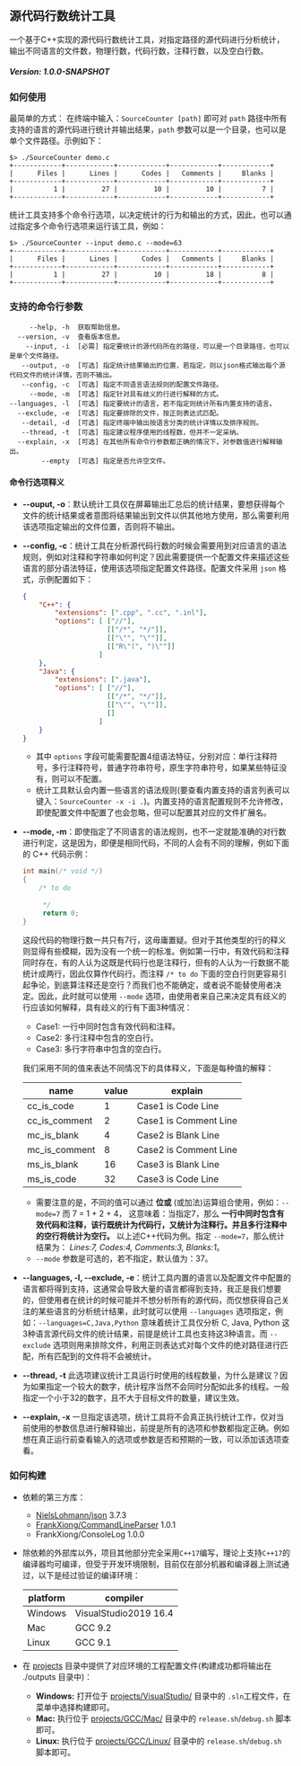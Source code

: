 ## 源代码行数统计工具
一个基于C++实现的源代码行数统计工具，对指定路径的源代码进行分析统计，输出不同语言的文件数，物理行数，代码行数，注释行数，以及空白行数。

##### Version: 1.0.0-SNAPSHOT

### 如何使用
最简单的方式：
在终端中输入：`SourceCounter [path]` 即可对 `path` 路径中所有支持的语言的源代码进行统计并输出结果，`path`  参数可以是一个目录，也可以是单个文件路径。示例如下：
```shell
$> ./SourceCounter demo.c
+------------+------------+------------+------------+------------+
|      Files |      Lines |      Codes |   Comments |     Blanks |
+------------+------------+------------+------------+------------+
|          1 |         27 |         10 |         10 |          7 |
+------------+------------+------------+------------+------------+
```
统计工具支持多个命令行选项，以决定统计的行为和输出的方式，因此，也可以通过指定多个命令行选项来运行该工具，例如：
```shell
$> ./SourceCounter --input demo.c --mode=63
+------------+------------+------------+------------+------------+
|      Files |      Lines |      Codes |   Comments |     Blanks |
+------------+------------+------------+------------+------------+
|          1 |         27 |         10 |         18 |          8 |
+------------+------------+------------+------------+------------+
```

### 支持的命令行参数
```text
     --help, -h  获取帮助信息。
  --version, -v  查看版本信息。
    --input, -i  [必需] 指定要统计的源代码所在的路径，可以是一个目录路径，也可以是单个文件路径。
   --output, -o  [可选] 指定统计结果输出的位置，若指定，则以json格式输出每个源代码文件的统计详情，否则不输出。
   --config, -c  [可选] 指定不同语言语法规则的配置文件路径。
     --mode, -m  [可选] 指定针对具有歧义的行进行解释的方式。
--languages, -l  [可选] 指定要统计的语言，若不指定则统计所有内置支持的语言。
  --exclude, -e  [可选] 指定要排除的文件，按正则表达式匹配。
   --detail, -d  [可选] 指定终端中输出按语言分类的统计详情以及排序规则。
   --thread, -t  [可选] 指定建议程序使用的线程数，但并不一定采纳。
  --explain, -x  [可选] 在其他所有命令行参数都正确的情况下，对参数值进行解释输出。
        --empty  [可选] 指定是否允许空文件。
```

#### 命令行选项释义
* **--ouput, -o**：默认统计工具仅在屏幕输出汇总后的统计结果，要想获得每个文件的统计结果或者意图将结果输出到文件以供其他地方使用，那么需要利用该选项指定输出的文件位置，否则将不输出。
* **--config, -c**：统计工具在分析源代码行数的时候会需要用到对应语言的语法规则，例如对注释和字符串如何判定？因此需要提供一个配置文件来描述这些语言的部分语法特征，使用该选项指定配置文件路径。配置文件采用 `json` 格式，示例配置如下：
  ```json
  {
      "C++": {
          "extensions": [".cpp", ".cc", ".inl"],
          "options": [ ["//"],
                       [["/*", "*/"]],
                       [["\"", "\""]],
                       [["R\"(", ")\""]] 
                     ]
      },
      "Java": {
          "extensions": [".java"],
          "options": [ ["//"],
                       [["/*", "*/"]],
                       [["\"", "\""]],
                       [] 
                     ]
      }
  }
  ```
  * 其中 `options` 字段可能需要配置4组语法特征，分别对应：单行注释符号，多行注释符号，普通字符串符号，原生字符串符号，如果某些特征没有，则可以不配置。
  * 统计工具默认会内置一些语言的语法规则(要查看内置支持的语言列表可以键入：`SourceCounter -x -i .`)。内置支持的语言配置规则不允许修改，即使配置文件中配置了也会忽略，但可以配置其对应的文件扩展名。
* **--mode, -m**：即使指定了不同语言的语法规则，也不一定就能准确的对行数进行判定，这是因为，即便是相同代码，不同的人会有不同的理解，例如下面的 C++ 代码示例：
  ```C++
  int main(/* void */)
  {
      /* to do
      
       */
       return 0;
  }
  ```
  这段代码的物理行数一共只有7行，这毋庸置疑。但对于其他类型的行的释义则显得有些模糊，因为没有一个统一的标准。例如第一行中，有效代码和注释同时存在，有的人认为这既是代码行也是注释行，但有的人认为一行数据不能统计成两行，因此仅算作代码行。而注释 `/* to do` 下面的空白行则更容易引起争论，到底算注释还是空行？而我们也不能确定，或者说不能替使用者决定。因此，此时就可以使用 `--mode` 选项，由使用者来自己来决定具有歧义的行应该如何解释，具有歧义的行有下面3种情况：
  * Case1: 一行中同时包含有效代码和注释。
  * Case2: 多行注释中包含的空白行。
  * Case3: 多行字符串中包含的空白行。
  
  我们采用不同的值来表达不同情况下的具体释义，下面是每种值的解释：
  
   | name | value | explain |
   | --- | --- | --- |
   | cc_is_code    | 1  | Case1 is Code Line |
   | cc_is_comment | 2  | Case1 is Comment Line |
   | mc_is_blank   | 4  | Case2 is Blank Line |
   | mc_is_comment | 8  | Case2 is Comment Line |
   | ms_is_blank   | 16 | Case3 is Blank Line |
   | ms_is_code    | 32 | Case3 is Code Line |
   
   * 需要注意的是，不同的值可以通过 **位或** (或加法)运算组合使用，例如：`--mode=7` 而 7 = 1 + 2 + 4， 这意味着：当指定7，那么 **一行中同时包含有效代码和注释，该行既统计为代码行，又统计为注释行。并且多行注释中的空行将统计为空行。** 以上述C++代码为例。指定 `--mode=7`，那么统计结果为： *Lines:7, Codes:4, Comments:3, Blanks:1*。
   * `--mode` 参数是可选的，若不指定，默认值为：37。
* **--languages, -l, --exclude, -e**：统计工具内置的语言以及配置文件中配置的语言都将得到支持，这通常会导致大量的语言都得到支持，我正是我们想要的，但使用者在统计的时候可能并不想分析所有的源代码，而仅想获得自己关注的某些语言的分析统计结果，此时就可以使用 `--languages` 选项指定，例如：`--languages=C,Java,Python` 意味着统计工具仅分析 C, Java, Python 这3种语言源代码文件的统计结果，前提是统计工具也支持这3种语言。而 `--exclude` 选项则用来排除文件，利用正则表达式对每个文件的绝对路径进行匹配，所有匹配到的文件将不会被统计。
* **--thread, -t** 此选项建议统计工具运行时使用的线程数量，为什么是建议？因为如果指定一个较大的数字，统计程序当然不会同时分配如此多的线程。一般指定一个小于32的数字，且不大于目标文件的数量，建议生效。
* **--explain, -x** 一旦指定该选项，统计工具将不会真正执行统计工作，仅对当前使用的参数信息进行解释输出，前提是所有的选项和参数都指定正确。例如想在真正运行前查看输入的选项或参数是否和预期的一致，可以添加该选项查看。

### 如何构建
* 依赖的第三方库：
  * [NielsLohmann/json](https://github.com/nlohmann/json) 3.7.3
  * [FrankXiong/CommandLineParser](https://github.com/xf-bnb/CommandLineParser) 1.0.1
  * FrankXiong/ConsoleLog 1.0.0
* 除依赖的外部库以外，项目其他部分完全采用`C++17`编写，理论上支持`C++17`的编译器均可编译，但受于开发环境限制，目前仅在部分机器和编译器上测试通过，以下是经过验证的编译环境：

  | platform | compiler |
  | --- | --- |
  | Windows | VisualStudio2019 16.4 |
  | Mac | GCC 9.2 |
  | Linux | GCC 9.1 |
* 在 [projects](./projects) 目录中提供了对应环境的工程配置文件(构建成功都将输出在 ./outputs 目录中)：
  * **Windows:** 打开位于 [projects/VisualStudio/](./projects/VisualStudio/) 目录中的 `.sln`工程文件，在菜单中选择构建即可。
  * **Mac:** 执行位于 [projects/GCC/Mac/](./projects/GCC/Mac/) 目录中的 `release.sh`/`debug.sh` 脚本即可。
  * **Linux:** 执行位于 [projects/GCC/Linux/](./projects/GCC/Linux/) 目录中的 `release.sh`/`debug.sh` 脚本即可。

